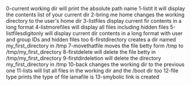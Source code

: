 0-current working dir will print the absolute path name
1-listit it will display the contents list of your current dir
2-bring me home changes the working directory to the user's home dir
3-listfiles display current fir contents in a long format
4-listmorefiles will display all files including hidden files
5-listfilesdigitonly will display current dir contents in a long format with user and group IDs and hidden files too
6-firstdirectory creates a dir named my_first_directory in /tmp
7-movethatfile moves the file betty form /tmp to /tmp/my_first_directory
8-firstdelete will delete the file betty in /tmp/my_first_directory
9-firstdirdeletion will delete the directory my_first_directory in /tmp
10-back changes the working dir to the previous one
11-lists will list all files in the working dir and the /boot dir too
12-file type prints the type of file iamafile is
13-smybolic link is created
